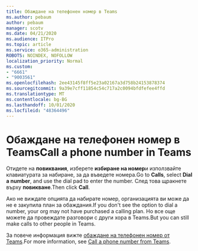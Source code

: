 ```yaml
---
title: Обаждане на телефонен номер в Teams
ms.author: pebaum
author: pebaum
manager: scotv
ms.date: 04/21/2020
ms.audience: ITPro
ms.topic: article
ms.service: o365-administration
ROBOTS: NOINDEX, NOFOLLOW
localization_priority: Normal
ms.custom:
- "6661"
- "9003561"
ms.openlocfilehash: 2ee43145f8ff5e23a02167a3d758b24153878374
ms.sourcegitcommit: 9a39e7cff11854c54c717a2c0094bfdfefee4ffd
ms.translationtype: MT
ms.contentlocale: bg-BG
ms.lasthandoff: 10/01/2020
ms.locfileid: "48364496"
---
```

# <a name="call-a-phone-number-in-teams"></a><span data-ttu-id="661f2-102">Обаждане на телефонен номер в Teams</span><span class="sxs-lookup"><span data-stu-id="661f2-102">Call a phone number in Teams</span></span>

<span data-ttu-id="661f2-103">Отидете на  **повиквания**, изберете  **избиране на номер**и използвайте клавиатурата за набиране, за да въведете номера.</span><span class="sxs-lookup"><span data-stu-id="661f2-103">Go to  **Calls**, select  **Dial a number**, and use the dial pad to enter the number.</span></span> <span data-ttu-id="661f2-104">След това щракнете върху  **повикване**.</span><span class="sxs-lookup"><span data-stu-id="661f2-104">Then click  **Call**.</span></span>

<span data-ttu-id="661f2-105">Ако не виждате опцията да набирате номер, организацията ви може да не е закупила план за обаждания.</span><span class="sxs-lookup"><span data-stu-id="661f2-105">If you don't see the option to dial a number, your org may not have purchased a calling plan.</span></span> <span data-ttu-id="661f2-106">Но все още можете да провеждате разговори с други хора в Teams.</span><span class="sxs-lookup"><span data-stu-id="661f2-106">But you can still make calls to other people in Teams.</span></span>  

<span data-ttu-id="661f2-107">За повече информация вижте [обаждане на телефонен номер от Teams](https://support.microsoft.com/office/20d24ace-2851-4c29-8441-30dd2a5cf078).</span><span class="sxs-lookup"><span data-stu-id="661f2-107">For more information, see [Call a phone number from Teams](https://support.microsoft.com/office/20d24ace-2851-4c29-8441-30dd2a5cf078).</span></span>
